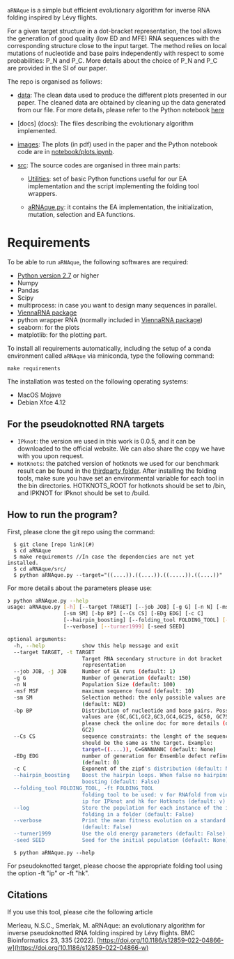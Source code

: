 <!--(@Author: [Nono Saha Cyrille Merleau](#) and [Matteo Smerlak](#) )-->
`aRNAque` is a simple but efficient evolutionary algorithm for inverse RNA folding inspired by Lévy flights.

For a given target structure in a dot-bracket representation, the tool allows the generation of good quality (low ED and MFE) RNA sequences with the corresponding structure close to the input target. The method relies on local mutations of nucleotide and base pairs independently with respect to some probabilities: P_N and P_C. More details about the choice of P_N and P_C are provided in the SI of our paper.

The repo is organised as follows:
- [data](data/): The clean data used to produce the different plots presented in our paper.  The cleaned data are obtained by cleaning up the data generated from our file. For more details, please refer to the Python notebook [here](notebook/clean_data.ipynb)
- [docs] (docs): The files describing the evolutionary algorithm implemented.
- [images](images/): The plots (in pdf) used in the paper and the Python notebook code are in [notebook/plots.ipynb](notebook/plots.ipynb).
- [src](src/): The source codes are organised in three main parts:

    - [Utilities](src/utilities/): set of basic Python functions useful for our EA implementation and the script implementing the folding tool wrappers.
    
    - [aRNAque.py](src/aRNAque.py): it contains the EA implementation, the initialization, mutation, selection and EA functions.

# Requirements
To be able to run `aRNAque`, the following softwares are required:

- [Python version 2.7](https://docs.anaconda.com/anaconda/user-guide/tasks/switch-environment/) or higher
- Numpy
- Pandas
- Scipy
- multiprocess: in case you want to design many sequences in parallel.
- [ViennaRNA package](https://anaconda.org/bioconda/viennarna)
- python wrapper RNA (normally included in [ViennaRNA package](https://anaconda.org/bioconda/viennarna))
- seaborn: for the plots
- matplotlib: for the plotting part.

To install all requirements automatically, including the setup of a conda environment called `aRNAque` via miniconda, type the following command:

```
make requirements
```

The installation was tested on the following operating systems:

* MacOS Mojave
* Debian Xfce 4.12

## For the pseudoknotted RNA targets
  - `IPknot`: the version we used in this work is 0.0.5, and it can be downloaded to the official website. We can also share the copy we have with you upon request. 
  - `HotKnots`: the patched version of hotknots we used for our benchmark result can be found in the [thirdparty folder](thirdparty/Hotknots_v2.0_patched.zip). 
After installing the folding tools, make sure you have set an environmental variable for each tool in the bin directories. HOTKNOTS_ROOT for hotknots should be set to <path to hotknots>/bin, and IPKNOT for IPknot should be set to <path to the ipknot>/build.

## How to run the program?
First, please clone the git repo using the command:

      $ git clone [repo link](#)
      $ cd aRNAque
      $ make requirements //In case the dependencies are not yet installed.  
      $ cd aRNAque/src/
      $ python aRNAque.py --target="((....)).((....)).((.....)).((....))"

For more details about the parameters please use:
```bash
❯ python aRNAque.py --help
usage: aRNAque.py [-h] [--target TARGET] [--job JOB] [-g G] [-n N] [-msf MSF]
                  [-sm SM] [-bp BP] [--Cs CS] [-EDg EDG] [-c C]
                  [--hairpin_boosting] [--folding_tool FOLDING_TOOL] [--log]
                  [--verbose] [--turner1999] [-seed SEED]

optional arguments:
  -h, --help            show this help message and exit
  --target TARGET, -t TARGET
                        Target RNA secondary structure in dot bracket
                        representation
  --job JOB, -j JOB     Number of EA runs (default: 1)
  -g G                  Number of generation (default: 150)
  -n N                  Population Size (default: 100)
  -msf MSF              maximum sequence found (default: 10)
  -sm SM                Selection method: the only possible values are {F,NED}
                        (default: NED)
  -bp BP                Distribution of nucleotide and base pairs. Possible
                        values are {GC,GC1,GC2,GC3,GC4,GC25, GC50, GC75,ALL},
                        please check the online doc for more details (default:
                        GC2)
  --Cs CS               sequence constraints: the lenght of the sequence
                        should be the same as the target. Example:
                        target=((....)), C=GNNNANNC (default: None)
  -EDg EDG              number of generation for Ensemble defect refinement
                        (default: 0)
  -c C                  Exponent of the zipf's distribution (default: None)
  --hairpin_boosting    Boost the hairpin loops. When false no hairpins
                        boosting (default: False)
  --folding_tool FOLDING_TOOL, -ft FOLDING_TOOL
                        folding tool to be used: v for RNAfold from viennarna,
                        ip for IPknot and hk for Hotknots (default: v)
  --log                 Store the population for each instance of the inverse
                        folding in a folder (default: False)
  --verbose             Print the mean fitness evolution on a standard output
                        (default: False)
  --turner1999          Use the old energy parameters (default: False)
  -seed SEED            Seed for the initial population (default: None)
```
      $ python aRNAque.py --help

For pseudoknotted target, please choose the appropriate folding tool using the option -ft "ip" or -ft "hk".

## Citations
If you use this tool, please cite the following article

Merleau, N.S.C., Smerlak, M. aRNAque: an evolutionary algorithm for inverse pseudoknotted RNA folding inspired by Lévy flights. BMC Bioinformatics 23, 335 (2022). [https://doi.org/10.1186/s12859-022-04866-w](https://doi.org/10.1186/s12859-022-04866-w)
